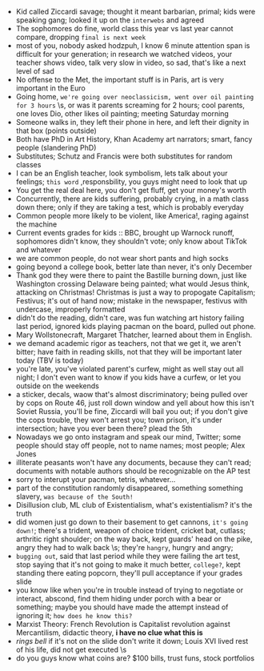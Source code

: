 - Kid called Ziccardi savage;  thought it meant barbarian, primal; kids were speaking gang; looked it up on the `interwebs` and agreed
- The sophomores do fine, world class this year vs last year cannot compare, dropping `final is next week`
- most of you, nobody asked hodzpuh, I know 6 minute attention span is difficult for your generation; in research we watched videos, your teacher shows video, talk very slow in video, so sad, that's like a next level of sad
- No offense to the Met, the important stuff is in Paris, art is very important in the Euro 
- Going home, `we're going over neoclassicism, went over oil painting for 3 hours` \\s, or was it parents screaming for 2 hours; cool parents, one loves Dio, other likes oil painting; meeting Saturday morning
- Someone walks in, they left their phone in here, and left their dignity in that box (points outside)
- Both have PhD in Art History, Khan Academy art narrators; smart, fancy people (slandering PhD)
- Substitutes; Schutz and Francis were both substitutes for random classes
- I can be an English teacher, look symbolism, lets talk about your feelings; `this word` ,responsbility, you guys might need to look that up
- You get the real deal here, you don't get fluff, get your money's worth
- Concurrently, there are kids suffering, probably crying, in a math class down there; only if they are taking a test, which is probably everyday
- Common people more likely to be violent, like America!, raging against the machine
- Current events grades for kids :: BBC, brought up Warnock runoff, sophomores didn't know, they shouldn't vote; only know about TikTok and whatever
- we are common people, do not wear short pants and high socks
- going beyond a college book, better late than never, it's only December
- Thank god they were there to paint the Bastille burning down, just like Washington crossing Delaware being painted; what would Jesus think, attacking on Christmas! Christmas is just a way to propogate Capitalism; Festivus; it's out of hand now; mistake in the newspaper, festivus with undercase, improperly formatted
- didn't do the reading, didn't care, was fun watching art history failing last period, ignored kids playing pacman on the board, pulled out phone.
- Mary Wollstonecraft, Margaret Thatcher, learned about them in English.
- we demand academic rigor as teachers, not that we get it, we aren't bitter; have faith in reading skills, not that they will be important later today (TBV is today)
- you're late, you've violated parent's curfew, might as well stay out all night; I don't even want to know if you kids have a curfew, or let you outside on the weekends
- a sticker, decals, waow that's almost discriminatory; being pulled over by cops on Route 46, just roll down window and yell about how this isn't Soviet Russia, you'll be fine, Ziccardi will bail you out; if you don't give the cops trouble, they won't arrest you; town prison, it's under intersection; have you ever been there? plead the 5th
- Nowadays we go onto instagram and speak our mind, Twitter; some people should stay off people, not to name names; most people; Alex Jones
- illiterate peasants won't have any documents, because they can't read; documents with notable authors should be recognizable on the AP test
- sorry to interupt your pacman, tetris, whatever...
- part of the constitution randomly disappeared, something something slavery, `was because of the South!`
- Disillusion club, ML club of Existentialism, what's existentialism? it's the truth
- did women just go down to their basement to get cannons, `it's going down!`; there's a trident, weapon of choice trident, cricket bat, cutlass; arthritic right shoulder; on the way back, kept guards' head on the pike, angry they had to walk back \\s; they're `hangry`, hungry and angry; 
- `bugging out`, said that last period while they were failing the art test, stop saying that it's not going to make it much better, `college?`, kept standing there eating popcorn, they'll pull acceptance if your grades slide
- you know like when you're in trouble instead of trying to negotiate or interact, abscond, find them hiding under porch with a bear or something; maybe you should have made the attempt instead of ignoring it; `how does he know this?`
- Marxist Theory: French Revolution is Capitalist revolution against Mercantilism, didactic theory, **i have no clue what this is**
- *rings bell* if it's not on the slide don't write it down; Louis XVI lived rest of his life, did not get executed \\s
- do you guys know what coins are? $100 bills, trust funs, stock portfolios